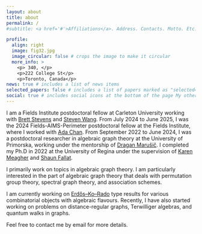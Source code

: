```yaml
---
layout: about
title: about
permalink: /
#subtitle: <a href='#'>Affiliations</a>. Address. Contacts. Motto. Etc.

profile:
  align: right
  image: fig32.jpg
  image_circular: false # crops the image to make it circular
  more_info: >
    <p> 340, </p>
    <p>222 College St</p>
    <p>Toronto, Canada</p>
news: true # includes a list of news items
selected_papers: false # includes a list of papers marked as "selected={true}"
social: true # includes social icons at the bottom of the page My other research interest is the study of certain properties of Cayley graphs (hamiltonicity, eigenvalues, symmetry).
---
```


I am a Fields Institute postdoctoral fellow at Carleton University working with [Brett Stevens](https://carleton.ca/math/people/brett-stevens/) and [Steven Wang](https://people.math.carleton.ca/~wang/). From July 2024 to June 2025, I was the 2024 Fields-AIMS-Perimeter postdoctoral fellow at the Fields Institute, where I worked with [Ada Chan](https://www.yorku.ca/ssachan/). From September 2022 to June 2024, I was a postdoctoral researcher in algebraic graph theory at the University of Primorska, working under the mentorship of [Dragan Marušič](https://www.famnit.upr.si/sl/zaposleni-in-sodelavci/dragan.marusic/). I completed my Ph.D in 2022 at the University of Regina under the supervision of  [Karen Meagher](https://uregina.ca/~meagherk/) and [Shaun Fallat](https://uregina.ca/~sfallat/).

I primarily work on topics in algebraic graph theory. I am particularly interested in the part of algebraic graph theory that deals with permutation group theory, spectral graph theory, and association schemes. 

I am currently working on [Erdős–Ko–Rado](https://en.wikipedia.org/wiki/Erd%C5%91s%E2%80%93Ko%E2%80%93Rado_theorem) type results for various combinatorial objects with algebraic flavours. Recently, I have also started working on problems on distance-regular graphs, Terwilliger algebras, and quantum walks in graphs. 

Feel free to contact me by email for more details.

